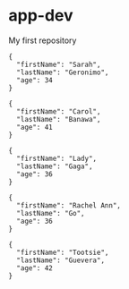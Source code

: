 # app-dev
My first repository 

```
{
  "firstName": "Sarah",
  "lastName": "Geronimo",
  "age": 34
}
```
```
{
  "firstName": "Carol",
  "lastName": "Banawa",
  "age": 41
}
```

```
{
  "firstName": "Lady",
  "lastName": "Gaga",
  "age": 36
}
```

```
{
  "firstName": "Rachel Ann",
  "lastName": "Go",
  "age": 36
}
```

```
{
  "firstName": "Tootsie",
  "lastName": "Guevera",
  "age": 42
}
```
